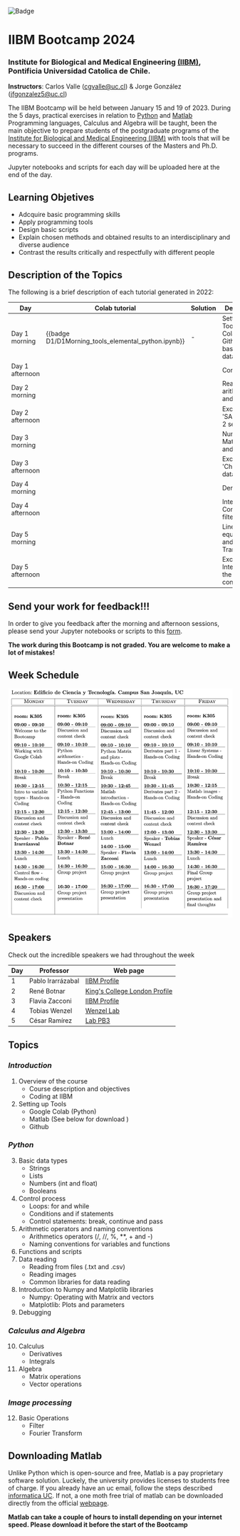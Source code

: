 
![Badge](https://github.com/cgvalle/IIBM-BootCamp-2024/actions/workflows/badge-colab.yml/badge.svg)


# IIBM Bootcamp 2024
### Institute for Biological and Medical Engineering [(IIBM)](https://ingenieriabiologicaymedica.uc.cl/en/), Pontificia Universidad Catolica de Chile.

**Instructors**: Carlos Valle (cgvalle@uc.cl) & Jorge González (jfgonzalez5@uc.cl)


The IIBM Bootcamp will be held between January 15 and 19 of 2023. During the 5 days, practical exercises in relation to [Python](https://www.python.org/) and [Matlab](https://la.mathworks.com/) Programming languages, Calculus and Algebra will be taught, been the main objective to prepare students of the postgraduate programs of the [Institute for Biological and Medical Engineering (IIBM)](https://ingenieriabiologicaymedica.uc.cl/en/) with tools that will be necessary to succeed in the different courses of the Masters and Ph.D. programs.

Jupyter notebooks and scripts for each day will be uploaded here at the end of the day.

## **Learning Objetives**
* Adcquire basic programming skills
* Apply programming tools
* Design basic scripts
* Explain chosen methods and obtained results to an interdisciplinary and diverse audience
* Contrast the results critically and respectfully with different people


## Description of the Topics

The following is a brief description of each tutorial generated in 2022:

| Day   | Colab tutorial          |  Solution |          Description             |
|-------|---------------------------|--|-------------------------------------|
| Day 1 morning     | {{badge D1/D1Morning_tools_elemental_python.ipynb}}   | -  | Setting up Tools Google Colab and Github and basics of data types| 
| Day 1 afternoon   |   |   | Control flow|
| Day 2 morning     |   |   | Reading data, arithmetics and functions|
| Day 2 afternoon   |   |   | Excersise: 'SARS-Cov-2 sequence' |
| Day 3 morning     |   |   | Numpy, Matlab arrays and plots|
| Day 3 afternoon   |   |   | Excersise: 'Chile: COVID data'|
| Day 4 morning     |   |   | Derivatives|
| Day 4 afternoon   |   |   | Integrals and Convolutional filters|
| Day 5 morning     |   |   | Linear equations and Fourier Transform|
| Day 5 afternoon   |   |   | Excersise: Integrate all the week content |


## **Send your work for feedback!!!**
In order to give you feedback after the morning and afternoon sessions, please send your Jupyter notebooks or scripts to this [form](https://forms.gle/hcRWgC181HbmRHFA9). 

**The work during this Bootcamp is not graded. You are welcome to make a lot of mistakes!**


## **Week Schedule**
![imagen](https://github.com/cgvalle/IIBM-BootCamp-2024/blob/main/assets/week_schedule.png)


## **Speakers**
Check out the incredible speakers we had throughout the week


| Day |  Professor                  | Web page                                                                              |
|-----|-----------------------------------------|--------------------------------------------------------------------------------- |
| 1   |Pablo Irarrázabal     |    [ IIBM Profile](https://ingenieriabiologicaymedica.uc.cl/es/personas/academicos/72-pablo-irarrazaval)      
| 2   |René Botnar               | [King's College London Profile ](https://www.kcl.ac.uk/people/rene-botnar)              |
| 3   |Flavia Zacconi           | [IIBM Profile](https://ingenieriabiologicaymedica.uc.cl/es/personas/academicos/817-flavia-zacconi)  |
| 4   |Tobias Wenzel             | [Wenzel Lab](https://wenzel-lab.github.io/)                                      |
| 5   |César Ramírez             | [Lab PB3](https://pb3.sitios.ing.uc.cl/)                                         |


## **Topics**
### *Introduction*
1. Overview of the course
    * Course description and objectives
    * Coding at IIBM
2. Setting up Tools
    * Google Colab (Python)
    * Matlab (See below for download )
    * Github
### *Python*
3. Basic data types 
    * Strings 
    * Lists 
    * Numbers (int and float)
    * Booleans
4. Control process
    * Loops: for and while
    * Conditions and if statements
    * Control statements: break, continue and pass
5. Arithmetic operators and naming conventions
    * Arithmetics operators (/, //, \%, **, + and -)
    * Naming conventions for variables and functions
6. Functions and scripts
7. Data reading
    * Reading from files (.txt and .csv)
    * Reading images
    * Common libraries for data reading
8. Introduction to Numpy and Matplotlib libraries
    * Numpy: Operating with Matrix and vectors
    * Matplotlib: Plots and parameters 
9. Debugging
    
### *Calculus and Algebra*
10. Calculus
    * Derivatives
    * Integrals
11. Algebra
    * Matrix operations
    * Vector operations

### *Image processing*
12. Basic Operations
    * Filter
    * Fourier Transform


## **Downloading Matlab**
Unlike Python which is open-source and free, Matlab is a pay proprietary software solution. Luckely, the university provides licenses to students free of charge. If you already have an uc email, follow the steps described [informatica UC](https://informatica.uc.cl/licencias#mathworks-matlab-campus-agreement). If not, a one moth free trial of matlab can be downloaded directly from the official [webpage](https://la.mathworks.com/campaigns/products/trials.html).

**Matlab can take a couple of hours to install depending on your internet speed. Please download it before the start of the Bootcamp**

